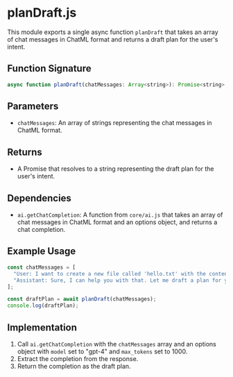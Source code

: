 # planDraft.js

This module exports a single async function `planDraft` that takes an array of chat messages in ChatML format and returns a draft plan for the user's intent.

## Function Signature

```javascript
async function planDraft(chatMessages: Array<string>): Promise<string>
```

## Parameters

- `chatMessages`: An array of strings representing the chat messages in ChatML format.

## Returns

- A Promise that resolves to a string representing the draft plan for the user's intent.

## Dependencies

- `ai.getChatCompletion`: A function from `core/ai.js` that takes an array of chat messages in ChatML format and an options object, and returns a chat completion.

## Example Usage

```javascript
const chatMessages = [
  "User: I want to create a new file called 'hello.txt' with the content 'Hello, World!'",
  "Assistant: Sure, I can help you with that. Let me draft a plan for you.",
];

const draftPlan = await planDraft(chatMessages);
console.log(draftPlan);
```

## Implementation

1. Call `ai.getChatCompletion` with the `chatMessages` array and an options object with `model` set to "gpt-4" and `max_tokens` set to 1000.
2. Extract the completion from the response.
3. Return the completion as the draft plan.